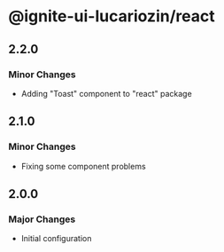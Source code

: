 # @ignite-ui-lucariozin/react

## 2.2.0

### Minor Changes

- Adding "Toast" component to "react" package

## 2.1.0

### Minor Changes

- Fixing some component problems

## 2.0.0

### Major Changes

- Initial configuration
